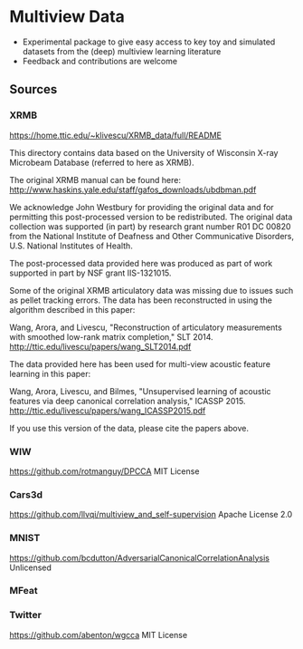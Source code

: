 # Multiview Data

* Experimental package to give easy access to key toy and simulated datasets from the (deep) multiview learning literature
* Feedback and contributions are welcome

## Sources

### XRMB
https://home.ttic.edu/~klivescu/XRMB_data/full/README

This directory contains data based on the University of Wisconsin X-ray Microbeam Database (referred to here as XRMB).

The original XRMB manual can be found here:  http://www.haskins.yale.edu/staff/gafos_downloads/ubdbman.pdf

We acknowledge John Westbury for providing the original data and for permitting this post-processed version to be redistributed.  The original data collection was supported (in part) by research grant number R01 DC 00820 from the National Institute of Deafness and Other Communicative Disorders, U.S. National Institutes of Health.

The post-processed data provided here was produced as part of work supported in part by NSF grant IIS-1321015.

Some of the original XRMB articulatory data was missing due to issues such as pellet tracking errors.  The data has been reconstructed in using the algorithm described in this paper:  

Wang, Arora, and Livescu, "Reconstruction of articulatory measurements with smoothed low-rank matrix completion," SLT 2014.
http://ttic.edu/livescu/papers/wang_SLT2014.pdf

The data provided here has been used for multi-view acoustic feature learning in this paper:

Wang, Arora, Livescu, and Bilmes, "Unsupervised learning of acoustic features via deep canonical correlation analysis," ICASSP 2015.
http://ttic.edu/livescu/papers/wang_ICASSP2015.pdf

If you use this version of the data, please cite the papers above.

### WIW
https://github.com/rotmanguy/DPCCA
MIT License

### Cars3d
https://github.com/llvqi/multiview_and_self-supervision
Apache License 2.0

### MNIST
https://github.com/bcdutton/AdversarialCanonicalCorrelationAnalysis
Unlicensed

### MFeat


### Twitter
https://github.com/abenton/wgcca
MIT License